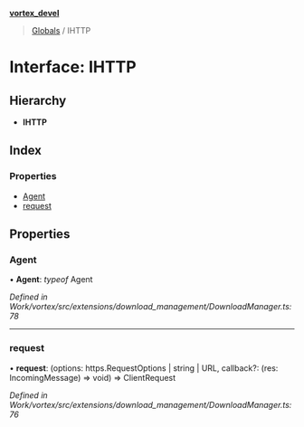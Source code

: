 **[vortex_devel](../README.md)**

> [Globals](../globals.md) / IHTTP

# Interface: IHTTP

## Hierarchy

* **IHTTP**

## Index

### Properties

* [Agent](ihttp.md#agent)
* [request](ihttp.md#request)

## Properties

### Agent

•  **Agent**: *typeof* Agent

*Defined in Work/vortex/src/extensions/download_management/DownloadManager.ts:78*

___

### request

•  **request**: (options: https.RequestOptions \| string \| URL, callback?: (res: IncomingMessage) => void) => ClientRequest

*Defined in Work/vortex/src/extensions/download_management/DownloadManager.ts:76*
